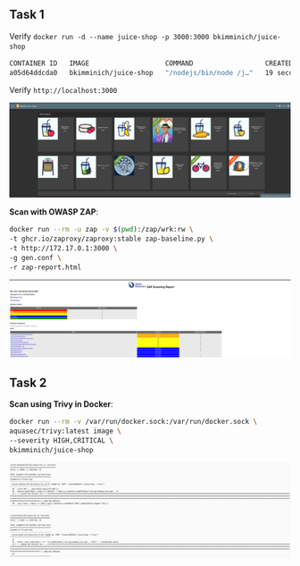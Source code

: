 ## Task 1

Verify `docker run -d --name juice-shop -p 3000:3000 bkimminich/juice-shop`

~~~bash
CONTAINER ID   IMAGE                   COMMAND                  CREATED          STATUS          PORTS                                       NAMES
a05d64ddcda0   bkimminich/juice-shop   "/nodejs/bin/node /j…"   19 seconds ago   Up 19 seconds   0.0.0.0:3000->3000/tcp, :::3000->3000/tcp   juice-shop
~~~

Verify `http://localhost:3000`

![alt text](image.png)

**Scan with OWASP ZAP**:

~~~bash
docker run --rm -u zap -v $(pwd):/zap/wrk:rw \
-t ghcr.io/zaproxy/zaproxy:stable zap-baseline.py \
-t http://172.17.0.1:3000 \
-g gen.conf \
-r zap-report.html
~~~

![alt text](image-1.png)

## Task 2

**Scan using Trivy in Docker**:

~~~bash
docker run --rm -v /var/run/docker.sock:/var/run/docker.sock \
aquasec/trivy:latest image \
--severity HIGH,CRITICAL \
bkimminich/juice-shop
~~~

![alt text](image-2.png)